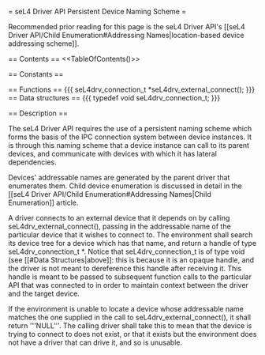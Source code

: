 = seL4 Driver API Persistent Device Naming Scheme =

Recommended prior reading for this page is the seL4 Driver API's
\[\[seL4 Driver API/Child Enumeration\#Addressing Names|location-based
device addressing scheme\]\].

== Contents == &lt;&lt;TableOfContents()&gt;&gt;

== Constants ==

== Functions == {{{ seL4drv\_connection\_t
\*seL4drv\_external\_connect(); }}} == Data structures == {{{ typedef
void seL4drv\_connection\_t; }}}

== Description ==

The seL4 Driver API requires the use of a persistent naming scheme which
forms the basis of the IPC connection system between device instances.
It is through this naming scheme that a device instance can call to its
parent devices, and communicate with devices with which it has lateral
dependencies.

Devices' addressable names are generated by the parent driver that
enumerates them. Child device enumeration is discussed in detail in the
\[\[seL4 Driver API/Child Enumeration\#Addressing Names|Child
Enumeration\]\] article.

A driver connects to an external device that it depends on by calling
seL4drv\_external\_connect(), passing in the addressable name of the
particular device that it wishes to connect to. The environment shall
search its device tree for a device which has that name, and return a
handle of type seL4drv\_connection\_t \*. Notice that
seL4drv\_connection\_t is of type void (see \[\[\#Data
Structures|above\]\]: this is because it is an opaque handle, and the
driver is not meant to dereference this handle after receiving it. This
handle is meant to be passed to subsequent function calls to the
particular API that was connected to in order to maintain context
between the driver and the target device.

If the environment is unable to locate a device whose addressable name
matches the one supplied in the call to seL4drv\_external\_connect(), it
shall return '''NULL'''. The calling driver shall take this to mean that
the device is trying to connect to does not exist, or that it exists but
the environment does not have a driver that can drive it, and so is
unusable.
